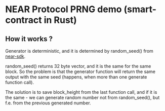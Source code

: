 # NEAR Protocol PRNG demo (smart-contract in Rust)

## How it works ?

Generator is deterministic, and it is determined by random_seed() from [near-sdk](https://docs.rs/near-sdk/latest/near_sdk/).

random_seed() returns 32 byte vector, and it is the same for the same block. So the problem is that the generator function will return the same output with the same seed (happens, when more than one generate function call). 

The solution is to save block_height from the last function call, and if it is the same - we can generate random number not from random_seed(), but f.e. from the previous generated number.
